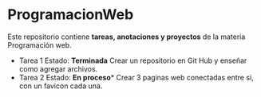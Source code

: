 # ProgramacionWeb
Este repositorio contiene **tareas, anotaciones y proyectos** de la materia Programación web.
- Tarea 1 Estado: **Terminada**
    Crear un repositorio en Git Hub y enseñar como agregar archivos.
- Tarea 2 Estado: **En proceso***
    Crear 3 paginas web conectadas entre si, con un favicon cada una.